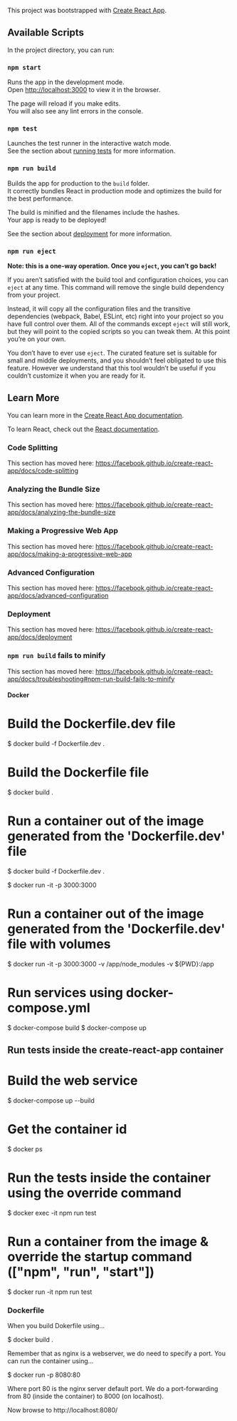This project was bootstrapped with [Create React App](https://github.com/facebook/create-react-app).

## Available Scripts

In the project directory, you can run:

### `npm start`

Runs the app in the development mode.<br />
Open [http://localhost:3000](http://localhost:3000) to view it in the browser.

The page will reload if you make edits.<br />
You will also see any lint errors in the console.

### `npm test`

Launches the test runner in the interactive watch mode.<br />
See the section about [running tests](https://facebook.github.io/create-react-app/docs/running-tests) for more information.

### `npm run build`

Builds the app for production to the `build` folder.<br />
It correctly bundles React in production mode and optimizes the build for the best performance.

The build is minified and the filenames include the hashes.<br />
Your app is ready to be deployed!

See the section about [deployment](https://facebook.github.io/create-react-app/docs/deployment) for more information.

### `npm run eject`

**Note: this is a one-way operation. Once you `eject`, you can’t go back!**

If you aren’t satisfied with the build tool and configuration choices, you can `eject` at any time. This command will remove the single build dependency from your project.

Instead, it will copy all the configuration files and the transitive dependencies (webpack, Babel, ESLint, etc) right into your project so you have full control over them. All of the commands except `eject` will still work, but they will point to the copied scripts so you can tweak them. At this point you’re on your own.

You don’t have to ever use `eject`. The curated feature set is suitable for small and middle deployments, and you shouldn’t feel obligated to use this feature. However we understand that this tool wouldn’t be useful if you couldn’t customize it when you are ready for it.

## Learn More

You can learn more in the [Create React App documentation](https://facebook.github.io/create-react-app/docs/getting-started).

To learn React, check out the [React documentation](https://reactjs.org/).

### Code Splitting

This section has moved here: https://facebook.github.io/create-react-app/docs/code-splitting

### Analyzing the Bundle Size

This section has moved here: https://facebook.github.io/create-react-app/docs/analyzing-the-bundle-size

### Making a Progressive Web App

This section has moved here: https://facebook.github.io/create-react-app/docs/making-a-progressive-web-app

### Advanced Configuration

This section has moved here: https://facebook.github.io/create-react-app/docs/advanced-configuration

### Deployment

This section has moved here: https://facebook.github.io/create-react-app/docs/deployment

### `npm run build` fails to minify

This section has moved here: https://facebook.github.io/create-react-app/docs/troubleshooting#npm-run-build-fails-to-minify



#### Docker

# Build the Dockerfile.dev file

$ docker build -f Dockerfile.dev .


# Build the Dockerfile file

$ docker build .

# Run a container out of the image generated from the 'Dockerfile.dev' file

$ docker build -f Dockerfile.dev .

$ docker run -it -p 3000:3000 <image-name>

# Run a container out of the image generated from the 'Dockerfile.dev' file with volumes
$ docker run -it -p 3000:3000 -v /app/node_modules -v ${PWD}:/app <image-name>

# Run services using docker-compose.yml

$ docker-compose build
$ docker-compose up


## Run tests inside the create-react-app container

# Build the web service
$ docker-compose up --build

# Get the container id
$ docker ps

# Run the tests inside the container using the override command
$ docker exec -it <container-id> npm run test

# Run a container from the image & override the startup command (["npm", "run", "start"])
$ docker run -it <image-name> npm run test


### Dockerfile
When you build Dokerfile using...

$ docker build .

Remember that as nginx is a webserver, we do need to specify a port.
You can run the container using...

$ docker run -p 8080:80 <image-name>

Where port 80 is the nginx server default port. We do a port-forwarding from 80 (inside the container) to 8000 (on localhost).

Now browse to http://localhost:8080/